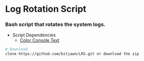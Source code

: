 # Log Rotation Script
<h3>Bash script that rotates the system logs.</h3>

<ul>
	<li>
		Script Dependencies
		<ul>
			<li>
				<a href="https://github.com/bitjawn/Colors">Color Console Text</a>
			</li>
		</ul>
	</li>
</ul>

```bash
# Download
clone https://github.com/bitjawn/LRS.git or download the zip

```
